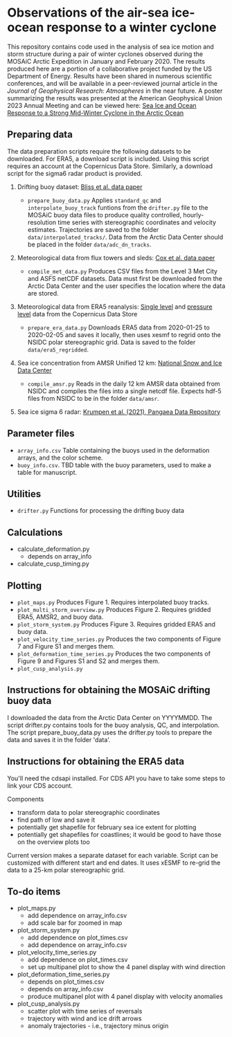 # Observations of the air-sea ice-ocean response to a winter cyclone
This repository contains code used in the analysis of sea ice motion and storm structure during a pair of winter cyclones observed during the MOSAiC Arctic Expedition in January and February 2020. The results produced here are a portion of a collaborative project funded by the US Department of Energy. Results have been shared in numerous scientific conferences, and will be available in a peer-reviewed journal article in the _Journal of Geophysical Research: Atmospheres_ in the near future. A poster summarizing the results was presented at the American Geophysical Union 2023 Annual Meeting and can be viewed here: [Sea Ice and Ocean Response to a Strong Mid-Winter Cyclone in the Arctic Ocean](https://doi.org/10.22541/essoar.170365235.53452562/v1)



## Preparing data
The data preparation scripts require the following datasets to be downloaded. For ERA5, a download script is included. Using this script requires an account at the Copernicus Data Store. Similarly, a download script for the sigma6 radar product is provided.
1. Drifting buoy dataset: [Bliss et al. data paper](https://www.nature.com/articles/s41597-023-02311-y)
    * `prepare_buoy_data.py` Applies `standard_qc` and `interpolate_buoy_track` funtions from the `drifter.py` file to the MOSAiC buoy data files to produce quality controlled, hourly-resolution time series with stereographic coordinates and velocity estimates. Trajectories are saved to the folder `data/interpolated_tracks/`. Data from the Arctic Data Center should be placed in the folder `data/adc_dn_tracks`.

2. Meteorological data from flux towers and sleds: [Cox et al. data paper](https://www.nature.com/articles/s41597-023-02415-5)
    * `compile_met_data.py` Produces CSV files from the Level 3 Met City and ASFS netCDF datasets. Data must first be downloaded from the Arctic Data Center and the user specifies the location where the data are stored.
      
3. Meteorological data from ERA5 reanalysis: [Single level](https://cds.climate.copernicus.eu/cdsapp#!/dataset/reanalysis-era5-single-levels?tab=overview) and [pressure level](https://cds.climate.copernicus.eu/cdsapp#!/dataset/reanalysis-era5-pressure-levels?tab=overview) data from the Copernicus Data Store
    * `prepare_era_data.py` Downloads ERA5 data from 2020-01-25 to 2020-02-05 and saves it locally, then uses xesmf to regrid onto the NSIDC polar stereographic grid. Data is saved to the folder `data/era5_regridded`.
      
4. Sea ice concentration from AMSR Unified 12 km: [National Snow and Ice Data Center](https://nsidc.org/data/au_si12/versions/1)
    * `compile_amsr.py` Reads in the daily 12 km AMSR data obtained from NSIDC and compiles the files into a single netcdf file. Expects hdf-5 files from NSIDC to be in the folder `data/amsr`.
      
6. Sea ice sigma 6 radar: [Krumpen et al. (2021), Pangaea Data Repository](https://doi.pangaea.de/10.1594/PANGAEA.929435)

## Parameter files
* `array_info.csv` Table containing the buoys used in the deformation arrays, and the color scheme.
* `buoy_info.csv`. TBD table with the buoy parameters, used to make a table for manuscript.

## Utilities
* `drifter.py` Functions for processing the drifting buoy data

## Calculations
* calculate_deformation.py
    - depends on array_info
* calculate_cusp_timing.py

## Plotting
* `plot_maps.py` Produces Figure 1. Requires interpolated buoy tracks.
* `plot_multi_storm_overview.py` Produces Figure 2. Requires gridded ERA5, AMSR2, and buoy data.
* `plot_storm_system.py` Produces Figure 3. Requires gridded ERA5 and buoy data.
* `plot_velocity_time_series.py` Produces the two components of Figure 7 and Figure S1 and merges them.
* `plot_deformation_time_series.py` Produces the two components of Figure 9 and Figures S1 and S2 and merges them.
* `plot_cusp_analysis.py`
    
## Instructions for obtaining the MOSAiC drifting buoy data
I downloaded the data from the Arctic Data Center on YYYYMMDD. The script drifter.py contains tools for the buoy analysis, QC, and interpolation. The script prepare_buoy_data.py uses the drifter.py tools to prepare the data and saves it in the folder 'data'.

## Instructions for obtaining the ERA5 data
You'll need the cdsapi installed. For CDS API you have to take some steps to link your CDS account. 

Components
- transform data to polar stereographic coordinates
- find path of low and save it
- potentially get shapefile for february sea ice extent for plotting
- potentially get shapefiles for coastlines; it would be good to have those on the overview plots too

Current version makes a separate dataset for each variable. Script can be customized with different start and end dates. It uses xESMF to re-grid the data to a 25-km polar stereographic grid. 

## To-do items
* plot_maps.py
    - add dependence on array_info.csv
    - add scale bar for zoomed in map
* plot_storm_system.py
    - add dependence on plot_times.csv
    - add dependence on array_info.csv
* plot_velocity_time_series.py
    - add dependence on plot_times.csv
    - set up multipanel plot to show the 4 panel display with wind direction
* plot_deformation_time_series.py
    - depends on plot_times.csv
    - depends on array_info.csv
    - produce multipanel plot with 4 panel display with velocity anomalies
* plot_cusp_analysis.py
    - scatter plot with time series of reversals
    - trajectory with wind and ice drift arrows
    - anomaly trajectories - i.e., trajectory minus origin